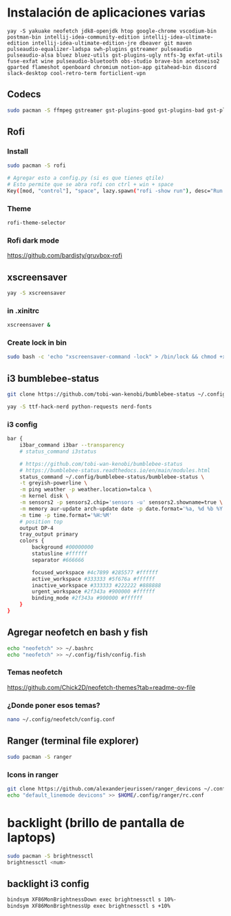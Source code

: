# Instalación de aplicaciones varias
```shell
yay -S yakuake neofetch jdk8-openjdk htop google-chrome vscodium-bin postman-bin intellij-idea-community-edition intellij-idea-ultimate-edition intellij-idea-ultimate-edition-jre dbeaver git maven pulseaudio-equalizer-ladspa swh-plugins gstreamer pulseaudio pulseaudio-alsa bluez bluez-utils gst-plugins-ugly ntfs-3g exfat-utils fuse-exfat wine pulseaudio-bluetooth obs-studio brave-bin acetoneiso2 gparted flameshot openboard chromium notion-app gitahead-bin discord slack-desktop cool-retro-term forticlient-vpn 
```

## Codecs
```bash
sudo pacman -S ffmpeg gstreamer gst-plugins-good gst-plugins-bad gst-plugins-ugly
```

## Rofi

### Install
```bash
sudo pacman -S rofi

# Agregar esto a config.py (si es que tienes qtile)
# Esto permite que se abra rofi con ctrl + win + space
Key([mod, "control"], "space", lazy.spawn("rofi -show run"), desc="Run rofi"),
```

### Theme
```bash
rofi-theme-selector
```

### Rofi dark mode
https://github.com/bardisty/gruvbox-rofi


## xscreensaver
```bash
yay -S xscreensaver
```

### in .xinitrc
```bash
xscreensaver &
```

### Create lock in bin
```bash
sudo bash -c 'echo "xscreensaver-command -lock" > /bin/lock && chmod +x /bin/lock'
```

## i3 bumblebee-status
```bash
git clone https://github.com/tobi-wan-kenobi/bumblebee-status ~/.config/bumblebee-status
```

```bash
yay -S ttf-hack-nerd python-requests nerd-fonts
```

### i3 config
```bash
bar {
	i3bar_command i3bar --transparency
	# status_command i3status

	# https://github.com/tobi-wan-kenobi/bumblebee-status
	# https://bumblebee-status.readthedocs.io/en/main/modules.html
	status_command ~/.config/bumblebee-status/bumblebee-status \
	-t greyish-powerline \
	-m ping weather -p weather.location=talca \
	-m kernel disk \
	-m sensors2 -p sensors2.chip='sensors -u' sensors2.showname=true \
	-m memory aur-update arch-update date -p date.format='%a, %d %b %Y' \
	-m time -p time.format='%H:%M'
	# position top
	output DP-4
	tray_output primary
	colors {
		background #00000000
		statusline #ffffff
		separator #666666

		focused_workspace #4c7899 #285577 #ffffff
		active_workspace #333333 #5f676a #ffffff
		inactive_workspace #333333 #222222 #888888
		urgent_workspace #2f343a #900000 #ffffff
		binding_mode #2f343a #900000 #ffffff
	}
}
```

## Agregar neofetch en bash y fish
```bash
echo "neofetch" >> ~/.bashrc
echo "neofetch" >> ~/.config/fish/config.fish
```

### Temas neofetch
https://github.com/Chick2D/neofetch-themes?tab=readme-ov-file

### ¿Donde poner esos temas?
```bash
nano ~/.config/neofetch/config.conf
```



## Ranger (terminal file explorer)
```bash
sudo pacman -S ranger
```

### Icons in ranger
```bash
git clone https://github.com/alexanderjeurissen/ranger_devicons ~/.config/ranger/plugins ranger_devicons
echo "default_linemode devicons" >> $HOME/.config/ranger/rc.conf
```

# backlight (brillo de pantalla de laptops)
```bash
sudo pacman -S brightnessctl
brightnessctl <num>
```

## backlight i3 config
```bash
bindsym XF86MonBrightnessDown exec brightnessctl s 10%-
bindsym XF86MonBrightnessUp exec brightnessctl s +10%
```

